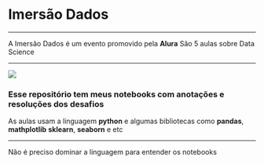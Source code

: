 # Imersão Dados
___
A Imersão Dados é um evento promovido pela **Alura**
São 5 aulas sobre Data Science
___
![](https://mentocta.com/wp-content/uploads/2016/08/datascience.png)
### Esse repositório tem meus notebooks com anotações e resoluções dos desafios

As aulas usam a linguagem **python** e algumas bibliotecas como **pandas**, **mathplotlib** **sklearn**, **seaborn**  e etc
___

Não é preciso dominar a linguagem para entender os notebooks

